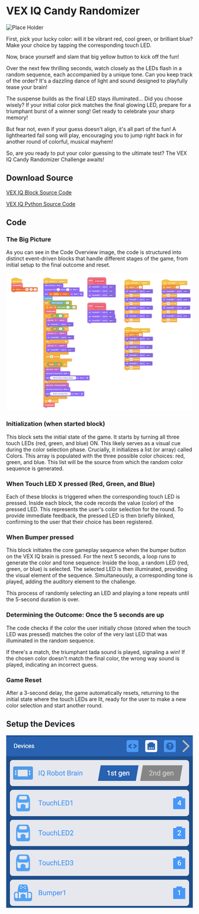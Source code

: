 # VEX IQ Candy Randomizer
![Place Holder](images/blinking.gif)

First, pick your lucky color: will it be vibrant red, cool green, or brilliant blue? Make your choice by tapping the corresponding touch LED.

Now, brace yourself and slam that big yellow button to kick off the fun!

Over the next few thrilling seconds, watch closely as the LEDs flash in a random sequence, each accompanied by a unique tone. Can you keep track of the order? It's a dazzling dance of light and sound designed to playfully tease your brain!

The suspense builds as the final LED stays illuminated... Did you choose wisely? If your initial color pick matches the final glowing LED, prepare for a triumphant burst of a winner song! Get ready to celebrate your sharp memory!

But fear not, even if your guess doesn't align, it's all part of the fun! A lighthearted fail song will play, encouraging you to jump right back in for another round of colorful, musical mayhem!

So, are you ready to put your color guessing to the ultimate test? The VEX IQ Candy Randomizer Challenge awaits!

## Download Source
[VEX IQ Block Source Code](./CandyRandomizer.iqblocks)

[VEX IQ Python Source Code](./CandyRandomizer.py)

## Code
### The Big Picture

As you can see in the Code Overview image, the code is structured into distinct event-driven blocks that handle different stages of the game, from initial setup to the final outcome and reset.

![Code Overview](images/code_overview.png)

### Initialization (when started block)

This block sets the initial state of the game.
It starts by turning all three touch LEDs (red, green, and blue) ON. This likely serves as a visual cue during the color selection phase.
Crucially, it initializes a list (or array) called Colors. This array is populated with the three possible color choices: red, green, and blue. This list will be the source from which the random color sequence is generated.

### When Touch LED X pressed (Red, Green, and Blue)

Each of these blocks is triggered when the corresponding touch LED is pressed.
Inside each block, the code records the value (color) of the pressed LED. This represents the user's color selection for the round.
To provide immediate feedback, the pressed LED is then briefly blinked, confirming to the user that their choice has been registered.

### When Bumper pressed
This block initiates the core gameplay sequence when the bumper button on the VEX IQ brain is pressed.
For the next 5 seconds, a loop runs to generate the color and tone sequence:
Inside the loop, a random LED (red, green, or blue) is selected.
The selected LED is then illuminated, providing the visual element of the sequence.
Simultaneously, a corresponding tone is played, adding the auditory element to the challenge.

This process of randomly selecting an LED and playing a tone repeats until the 5-second duration is over.

### Determining the Outcome: Once the 5 seconds are up
The code checks if the color the user initially chose (stored when the touch LED was pressed) matches the color of the very last LED that was illuminated in the random sequence.

If there's a match, the triumphant tada sound is played, signaling a win!
If the chosen color doesn't match the final color, the wrong way sound is played, indicating an incorrect guess.

### Game Reset
After a 3-second delay, the game automatically resets, returning to the initial state where the touch LEDs are lit, ready for the user to make a new color selection and start another round.


## Setup the Devices
![Device Setup](images/device_setup.png)


